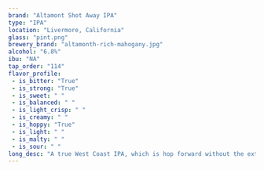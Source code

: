 ```yaml
---
brand: "Altamont Shot Away IPA"
type: "IPA"
location: "Livermore, California"
glass: "pint.png"
brewery_brand: "altamonth-rich-mahogany.jpg"
alcohol: "6.8%"
ibu: "NA"
tap_order: "114"
flavor_profile:
 - is_bitter: "True"
 - is_strong: "True"
 - is_sweet: " "
 - is_balanced: " "
 - is_light_crisp: " "
 - is_creamy: " "
 - is_hoppy: "True"
 - is_light: " "
 - is_malty: " "
 - is_sour: " "
long_desc: "A true West Coast IPA, which is hop forward without the extreme hop bitterness. Light in body and color; this beer is bursting with huge citrus and tropical aromas."
---
```


